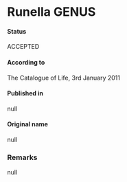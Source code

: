 # Runella GENUS

#### Status
ACCEPTED

#### According to
The Catalogue of Life, 3rd January 2011

#### Published in
null

#### Original name
null

### Remarks
null